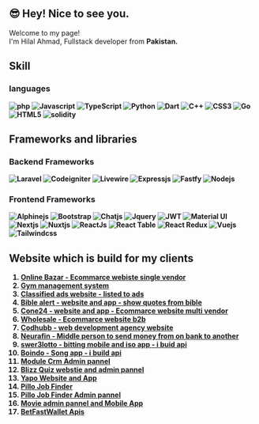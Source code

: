 ## 😎 Hey! Nice to see you.

Welcome to my page! <br />
I'm Hilal Ahmad, Fullstack developer  from <b>Pakistan<b>.

## Skill

### languages
![php](https://img.shields.io/badge/PHP-777BB4?style=for-the-badge&logo=php&logoColor=white)
![Javascript](https://img.shields.io/badge/JavaScript-323330?style=for-the-badge&logo=javascript&logoColor=F7DF1E)
![TypeScript](https://img.shields.io/badge/TypeScript-007ACC?style=for-the-badge&logo=typescript&logoColor=white)
![Python](https://img.shields.io/badge/Python-FFD43B?style=for-the-badge&logo=python&logoColor=blue)
![Dart](https://img.shields.io/badge/Dart-0175C2?style=for-the-badge&logo=dart&logoColor=white) 
![C++](https://img.shields.io/badge/C%2B%2B-00599C?style=for-the-badge&logo=c%2B%2B&logoColor=white) 
![CSS3](https://img.shields.io/badge/CSS3-1572B6?style=for-the-badge&logo=css3&logoColor=white) 
![Go](https://img.shields.io/badge/Go-00ADD8?style=for-the-badge&logo=go&logoColor=white)
![HTML5](https://img.shields.io/badge/HTML5-E34F26?style=for-the-badge&logo=html5&logoColor=white)
![solidity](https://img.shields.io/badge/Solidity-e6e6e6?style=for-the-badge&logo=solidity&logoColor=black)


## Frameworks and libraries

### Backend Frameworks

![Laravel](https://img.shields.io/badge/Laravel-FF2D20?style=for-the-badge&logo=laravel&logoColor=white)
![Codeigniter](https://img.shields.io/badge/Codeigniter-EF4223?style=for-the-badge&logo=codeigniter&logoColor=white)
![Livewire](https://img.shields.io/badge/livewire-4e56a6?style=for-the-badge&logo=livewire&logoColor=white)
![Expressjs](https://img.shields.io/badge/Express%20js-000000?style=for-the-badge&logo=express&logoColor=white)
![Fastfy](https://img.shields.io/badge/fastify-202020?style=for-the-badge&logo=fastify&logoColor=white)
![Nodejs](https://img.shields.io/badge/Node%20js-339933?style=for-the-badge&logo=nodedotjs&logoColor=white)

### Frontend Frameworks
 
![Alphinejs](https://img.shields.io/badge/Alpine%20JS-8BC0D0?style=for-the-badge&logo=alpinedotjs&logoColor=black)
![Bootstrap](https://img.shields.io/badge/Bootstrap-563D7C?style=for-the-badge&logo=bootstrap&logoColor=white)
![Chatjs](https://img.shields.io/badge/Chart%20js-FF6384?style=for-the-badge&logo=chartdotjs&logoColor=white) 
![Jquery](https://img.shields.io/badge/jQuery-0769AD?style=for-the-badge&logo=jquery&logoColor=white)
![JWT](https://img.shields.io/badge/JWT-000000?style=for-the-badge&logo=JSON%20web%20tokens&logoColor=white)
![Material UI](https://img.shields.io/badge/Material%20UI-007FFF?style=for-the-badge&logo=mui&logoColor=white)
![Nextjs](https://img.shields.io/badge/next%20js-000000?style=for-the-badge&logo=nextdotjs&logoColor=white)
![Nuxtjs](https://img.shields.io/badge/nuxt%20js-00C58E?style=for-the-badge&logo=nuxtdotjs&logoColor=white)
![ReactJs](https://img.shields.io/badge/React-20232A?style=for-the-badge&logo=react&logoColor=61DAFB)
![React Table](https://img.shields.io/badge/react%20table-FF4154?style=for-the-badge&logo=react%20table&logoColor=white)
![React Redux](https://img.shields.io/badge/Redux-593D88?style=for-the-badge&logo=redux&logoColor=white)
![Vuejs](https://img.shields.io/badge/Vue%20js-35495E?style=for-the-badge&logo=vuedotjs&logoColor=4FC08D)
![Tailwindcss](https://img.shields.io/badge/Tailwind_CSS-38B2AC?style=for-the-badge&logo=tailwind-css&logoColor=white)

## Website which is build for my clients

 1. <a href="https://onlinebazar.tauseedzaman.com/">Online Bazar - Ecommarce webiste single vendor</a> </br>
 2. <a href="https://gym.tauseedzaman.com/">Gym management system</a></br>
 3. <a href="https://classifiedads.tauseedzaman.com/">Classified ads website - listed to ads</a></br>
 4. <a href="https://biblealert.org/">Bible alert - website and app - show quotes from bible</a></br>
 5. <a href="https://cone24.net/">Cone24 - website and app - Ecommarce website multi vendor </a></br>
 6. <a href="https://wholesale.tauseedzaman.com">Wholesale - Ecommarce website b2b</a></br>
 7. <a href="https://codhubb.com/">Codhubb - web development agency website</a></br>
 8. <a href="https://neurafin.tauseedzaman.com/">Neurafin - Middle person to send money from on bank to another</a></br>
 9. <a href="https://swer3lotto.com/"> swer3lotto - bitting mobile and iso app - i buid api</a></br>
 10. <a href="https://www.admin.boindo.com/">Boindo - Song app - i build api </a> </a></br>
 11. <a href="https://crm.devitcity.com/"> Module Crm Admin pannel </a></br>
 12. <a href="https://blizz.devitcity.com/">Blizz Quiz webstie and admin pannel</a> </br>
 13. <a href="https://yapoapis.devitcity.com/">Yapo Website and App</a></br>
 14. <a href="https://pillojobfinder.devitcity.com/">Pillo Job Finder</a></br>
 15. <a href="https://pilloadmin.devitcity.com/">Pillo Job Finder Admin pannel</a></br>
 16. <a href="https://sklive.yiyachatpk.com/login">Movie admin pannel and Mobile App</a></br>
 17. <a href="https://betfastwallet.com/">BetFastWallet Apis</a></br>

   
